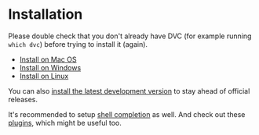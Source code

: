 # Installation

Please double check that you don't already have DVC (for example running
`which dvc`) before trying to install it (again).

- [Install on Mac OS](/doc/user-guide/install/macos)
- [Install on Windows](/doc/user-guide/install/windows)
- [Install on Linux](/doc/user-guide/install/linux)

You can also
[install the latest development version](/doc/user-guide/install/code) to stay
ahead of official releases.

It's recommended to setup [shell completion](/doc/user-guide/install/completion)
as well. And check out these [plugins](/doc/user-guide/install/plugins), which
might be useful too.

